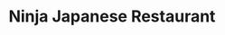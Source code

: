 ---
layout: place
title: "Ninja Japanese Restaurant"
permalink: /alabama/decatur/ninja-japanese-restaurant.html
stateAbbr: AL
stateName: Alabama
cityName: Decatur
seo:
  name: "Ninja Japanese Restaurant"
  type: Restaurant
  links: null
description: "Looking for sushi in Decatur, Alabama? Check out Ninja Japanese Restaurant for a delightful Japanese dining experience. Enjoy a variety of sushi and other di..."
place_id: ChIJcw_DK7OGYogRkBb_ThvKieg
photos:
  - name: >-
      places/ChIJcw_DK7OGYogRkBb_ThvKieg/photos/AeeoHcJjcwjieTPo18lPOsT1GM_wsDKZtDrIJPKeFNd4gLDikk3LfpC3IXOe8HBq9UvLTeaGTGAiVSUxMKYsioTyyzFt-cvZmcuLzXa1FnM9OJhfQCx-20cDk6e6cV-EMfdhUI8v3k3M2RFw_ecnykCsDAFSPb6tBi3EpHStwD6ywbJTz3OvKO9qDeZD1GoPB9s8wqt6zq7UgWakQD1Gtmo-QBHG2anklag5kELb0uPQFyGSRDzHQaHCoLCvfU7phb97gcvnXKjO7cJ9W7GN6fhBvG-loIfkMSJqIKn37iRWvjOojF-N1YIyJscnyckDOyNNGer1_yRtbc9iGX6JXWK0bwjiTzYVa1vfwq4JAkEUjgHz4pUW8qsTWbKolkYm-v8KH-m-Bc1qWW_QPGc636oJVr7fUURLbIA9h55dZbjAwM2Q2-42
    widthPx: 1920
    heightPx: 1080
    authorAttributions:
      - displayName: Laura Furnas (LauraFurnas.com)
        uri: https://maps.google.com/maps/contrib/112709150805705693364
        photoUri: >-
          https://lh3.googleusercontent.com/a-/ALV-UjU1kMuN8pO9jcb5Yo8b9Re1dphqrTarrED5Xuo9F_sbbOuHoCU_bg=s100-p-k-no-mo
    flagContentUri: >-
      https://www.google.com/local/imagery/report/?cb_client=maps_api_places.places_api&image_key=!1e10!2sCIHM0ogKEICAgIC0l467qAE&hl=en-US
    googleMapsUri: >-
      https://www.google.com/maps/place//data=!3m4!1e2!3m2!1sCIHM0ogKEICAgIC0l467qAE!2e10!4m2!3m1!1s0x886286b32bc30f73:0xe889ca1b4eff1690
  - name: >-
      places/ChIJcw_DK7OGYogRkBb_ThvKieg/photos/AeeoHcIr7CWJ1WXM7WoxrZ51jzmHXir10mv7KOU7tgMc6iu6EIq2scnanEdV8fDNogQjx6zcPVmRGIde2odg-MtZE16c1fVMD6c8s254kS9WUz37H5KbY-5FZG3KYEw3f62tJ666_vnZHcX4B52RuGlmv5dSTIq3TrrTgo16VWLZD-PvQnpTVPWAYZIQRRtqIBX4YXe0WjK3eUDQFGQtc99F7lbejzK0FZRNKHxviVKUvXgzIR_RvMifUScw1w5x7dNFW4OHXbTrwIh-dlVPDSeQtW9DWMVjCaCFXtlw2BTIFEdRzGRXC3OyYcpkoUy3yrseINam0fx-dlglQgw_hK04QUr95B-p19krKT11LknPvkDJdNd_XKvH-01gpc6sAYa-39jVTH-tkGb7qL5uiMbqj25SZcjH1vBUyWLeFCdhfN_hqg
    widthPx: 4800
    heightPx: 3599
    authorAttributions:
      - displayName: Rose King
        uri: https://maps.google.com/maps/contrib/103155646494013821642
        photoUri: >-
          https://lh3.googleusercontent.com/a-/ALV-UjWcumnXq7HRsY-JAKlulCg3y7TiJgxPL8V_XKHNI8EnzGvsrjk=s100-p-k-no-mo
    flagContentUri: >-
      https://www.google.com/local/imagery/report/?cb_client=maps_api_places.places_api&image_key=!1e10!2sCIHM0ogKEICAgIDChMXJfw&hl=en-US
    googleMapsUri: >-
      https://www.google.com/maps/place//data=!3m4!1e2!3m2!1sCIHM0ogKEICAgIDChMXJfw!2e10!4m2!3m1!1s0x886286b32bc30f73:0xe889ca1b4eff1690
  - name: >-
      places/ChIJcw_DK7OGYogRkBb_ThvKieg/photos/AeeoHcICoBx7zBImOA3-vTcGHK4QF5HrJW_0g-OWhi_zGAN0oclVrQleSrPCPE3n2442qrxK4uiNLhCtTjYNd-N7Cn1AN9zEzyNWyGViSUxmACb3dotti2nDaymMN9fYQlO4YYgw49VcjhDqSsGPFAVSyxcx2Qy26MJEjYuwkL6Y9H3Sjv72eWJtpbtHG8F9Mzg5vtf1YAxFp9h3HxW2-Y0ScrNLER-oFyV9Rzc-xZim92XI1u7su9-nhf1ly_hKPeounry_W_G35yvFn88h3GVsHC-4Wy1HaAPRi3qpfZCpWJEwPYbDZEA4s1ndPs8cpxAeIhOiNvWPFooRBoFGcxHZbSPFRg4nzPcfZSNm-W4DQgJ5hqTy_Z5kG2V-8dyN32fXFck3voY6OZP2LWveGdh2pQZ-yxOG6DV_WrjN-sc1gSQ77tWESvYT5nJvGzzBZFRP
    widthPx: 3000
    heightPx: 4000
    authorAttributions:
      - displayName: Matt Mitchell
        uri: https://maps.google.com/maps/contrib/102345178678071064676
        photoUri: >-
          https://lh3.googleusercontent.com/a/ACg8ocKh0m54mWxlHX8t2-iBqJp6zVlwo2FyaigSPOPV3qN6tsz-hA=s100-p-k-no-mo
    flagContentUri: >-
      https://www.google.com/local/imagery/report/?cb_client=maps_api_places.places_api&image_key=!1e10!2sCIABIhADycKzLghhtWfKkCcAC2mQ&hl=en-US
    googleMapsUri: >-
      https://www.google.com/maps/place//data=!3m4!1e2!3m2!1sCIABIhADycKzLghhtWfKkCcAC2mQ!2e10!4m2!3m1!1s0x886286b32bc30f73:0xe889ca1b4eff1690
  - name: >-
      places/ChIJcw_DK7OGYogRkBb_ThvKieg/photos/AeeoHcIJWaeHwnp1caVCE7xey31FJmF-5QdvfqHNk4xEmrdoheLWaAnmBGtTbvQ6haZv6NuHOcnYzc8UUZP337VGAW8unsqbFir9wyOOAKAJGjcF4RMMcgLccSz06w2IzGikKFaOsqQs3Mz_YGBj46jJbWpSgweA0lOfp5MqGdBbwC4Oan8IkoxN0ZAbDMLERAr9y0_OCTNUTFECI8CnHI9vwR6mA_sSvDhXejnILjY9oX9anB18-0yDRQ6YTtdQrwJEF8mx7NHInJmHAy2SYkx4Q6OGbnWiqBW6jIhh0VxnwaI2_GDQ2oe1nDS3ggdJ-I_GpRhaDAdRJU-0qbxRGEZwzMYnYQ09BiAnNEkUkXxeJAbZPZ1o_HNbrFBZO1oiDV3E9FAE2Q2a6PV7Dx97_HZpdMdsatikQaarsrOE4Xkfm7v8jw
    widthPx: 3072
    heightPx: 4080
    authorAttributions:
      - displayName: The_lollygag_ b0y
        uri: https://maps.google.com/maps/contrib/100044448412419873181
        photoUri: >-
          https://lh3.googleusercontent.com/a-/ALV-UjV0TTtMQA9EwuQ5CB3xFpcRtgS07n4jbX9f0e3S6jghzF7LaG7iyw=s100-p-k-no-mo
    flagContentUri: >-
      https://www.google.com/local/imagery/report/?cb_client=maps_api_places.places_api&image_key=!1e10!2sCIHM0ogKEICAgIC3zJadNw&hl=en-US
    googleMapsUri: >-
      https://www.google.com/maps/place//data=!3m4!1e2!3m2!1sCIHM0ogKEICAgIC3zJadNw!2e10!4m2!3m1!1s0x886286b32bc30f73:0xe889ca1b4eff1690
  - name: >-
      places/ChIJcw_DK7OGYogRkBb_ThvKieg/photos/AeeoHcLw6v2-8r8BoLjhdeMnz3VKJfvns7JM8Uc01x9kcJnKSP70jRkyEESV4mNMREu_Ze5giHyw1Fz2jwXPaHRZR0lDroi1clQFEpzRDOsbVuiPKIuv-waNRw6Sm_xhv04-mrCrPKeNMG6bWQYFHG3HssDK9hbZUfmLg4wU3MNKxmXgQUgWZyUWMl6QDHeaX8GnEZ3eN40VhnTkRQVZQ3p7s4Kr4PcxGnsQwXjdmOBdUhDiv9KfdJ9GtexTGTYeI6Wrhrxy4M2ROCO1VNLYfQUgcFyeioaO9P8hxAW0Yz9vAiAIHDWY7DoiWHPe_bpxCsVehId9OTRM8k9FBiofjYWwy3l2PCr0nF9iwr2ULrseiHLmBmlY0YGQ1JmP2XrgmeFMwW_Sn36CEvqJkBwJ2U0jVrq7t-_UoFAnJ05aIR1OuRVJ7zP9bJ0rxBRwsaQg24tE
    widthPx: 3024
    heightPx: 4032
    authorAttributions:
      - displayName: Mike Moore
        uri: https://maps.google.com/maps/contrib/113471942042635779362
        photoUri: >-
          https://lh3.googleusercontent.com/a-/ALV-UjV4_ERQ-HZhRT0L9CVPPjJkZfpY6CkJFlqRxz1ph-XJEcUZWx60lA=s100-p-k-no-mo
    flagContentUri: >-
      https://www.google.com/local/imagery/report/?cb_client=maps_api_places.places_api&image_key=!1e10!2sCIABIhAA3ireqT2awWegCbkAAhYK&hl=en-US
    googleMapsUri: >-
      https://www.google.com/maps/place//data=!3m4!1e2!3m2!1sCIABIhAA3ireqT2awWegCbkAAhYK!2e10!4m2!3m1!1s0x886286b32bc30f73:0xe889ca1b4eff1690
  - name: >-
      places/ChIJcw_DK7OGYogRkBb_ThvKieg/photos/AeeoHcJwKRXOAls4WaugE5AT5IQRV2hQUpbObVpjz5To3RWh8tKCV78PVz8y9cWibPiSvMtg3u9kq4nIlYHFwlto6hxq394Mr1jpphJKBNCheJrJN1zzKcBG9O7xW3JnJjYDTmdNz7E6-khFZUBeEy8N19-xIRPqc1jUCB57ktUo-7eb0CE3t6kwIoUPf9ds_tTSDghacS5uLGFpZ66V1p1dMt5FmCKZfC7VmjOeipaBHqf8CHpppaBrzRBWii7hFIzBH1CVIlXOZw7s8ILvqDmDb94kgabGMHxtXVXhysRLHD4Eku6-oUsHt3Gfeey22wMGmz12JI8SJcSpZ-PgNxiRUYvPmCKaWD-pOTuxafKpV34FEK4b9d9UXle1wh6SM7z-YlIKWMMFBjQTSGd3vmhMtGSy26-_wzKjrGa8ZmhM23pLlhMv
    widthPx: 4032
    heightPx: 3024
    authorAttributions:
      - displayName: Jay Zdonek
        uri: https://maps.google.com/maps/contrib/115529195882152515868
        photoUri: >-
          https://lh3.googleusercontent.com/a/ACg8ocI2CGvhPaogLb6D_Lw9KMU6uLaBVhL-Ng--VUWXbojqHNbDvA=s100-p-k-no-mo
    flagContentUri: >-
      https://www.google.com/local/imagery/report/?cb_client=maps_api_places.places_api&image_key=!1e10!2sCIHM0ogKEICAgICN3rjOtwE&hl=en-US
    googleMapsUri: >-
      https://www.google.com/maps/place//data=!3m4!1e2!3m2!1sCIHM0ogKEICAgICN3rjOtwE!2e10!4m2!3m1!1s0x886286b32bc30f73:0xe889ca1b4eff1690
  - name: >-
      places/ChIJcw_DK7OGYogRkBb_ThvKieg/photos/AeeoHcKI3uIzbBA-Oo_ZiSwqXOhyorEpnanzmxVYEOYEBhjJdtq2Aj1o0z-3uJUdX7aLhwtW8Q1MOiJorhutgp_674b5LbVst0dVbwwsEC_nUZyqTN14u223EhcjRx36RBLDgpUVCAFrdDVNanugKvH1hFOZ4ZzstfhclbYssad77UQNB_ktoQt4G3Ru6P0UMTHjg7GOwKQWWpFiRX22STJ8K8EH_f9y6DeNlcFJTW-U-I8W36dguJ-qrUsfdMvT14fiheeuuYCSbXUajpnHrwpQ1zhsj0eocQbtR_gMk9BG_Fh_piEj6EOV0rAwUnGRALSHqGMm-kwAjW_s72RytXlibkeK29kfeHzCYmziUn7VrVDcDu3HdKJ5nQICTt8ZG1eEyh4ftkop-RsL2t_axJKkPSHNCU0hqZ_0aqjff5ECmt01MX92
    widthPx: 4032
    heightPx: 3024
    authorAttributions:
      - displayName: Jay Zdonek
        uri: https://maps.google.com/maps/contrib/115529195882152515868
        photoUri: >-
          https://lh3.googleusercontent.com/a/ACg8ocI2CGvhPaogLb6D_Lw9KMU6uLaBVhL-Ng--VUWXbojqHNbDvA=s100-p-k-no-mo
    flagContentUri: >-
      https://www.google.com/local/imagery/report/?cb_client=maps_api_places.places_api&image_key=!1e10!2sCIHM0ogKEICAgID-lLCT4AE&hl=en-US
    googleMapsUri: >-
      https://www.google.com/maps/place//data=!3m4!1e2!3m2!1sCIHM0ogKEICAgID-lLCT4AE!2e10!4m2!3m1!1s0x886286b32bc30f73:0xe889ca1b4eff1690
  - name: >-
      places/ChIJcw_DK7OGYogRkBb_ThvKieg/photos/AeeoHcIiFKLYpRUujpzzXERKjTYwgjpbwp49_QX-y0dyS1p9ABUCZsCquZ7T1uKYUmli5Ll42U4VFH12IAZr9FrIZJNeR1ZluN7iTcQGDkbkY5U3BPF5P3M85GzLeKwBSqr8fKeFlWGQlhZZWTPPA7lJXirANlotSbX_di2w5dml7HJM22ruaJigC6sT7lV18xjE_DzIUd35Purj-zHAfsejcGJRYi8W1rpjnCooQpEHoOcct2Gqd_IT5e6HbQOh2n8HPyUvdF4mb038ysyBmHFaUXXTozGk98wzvsK6w7BxxM1iLP_hp0M1s6esEEjJYU86nWf2kBHRu3_IiibB5CaAtrDcKM9AriIJRtgtoAUeYxTWZMZ8oqj2M7eA7gPD971OtNj45xuPr7QcSvoQboVaZRG29VSS7Y-QDENZk9cuSOlLuElx
    widthPx: 3072
    heightPx: 4080
    authorAttributions:
      - displayName: Phillip Casteel
        uri: https://maps.google.com/maps/contrib/109548302963246024146
        photoUri: >-
          https://lh3.googleusercontent.com/a-/ALV-UjWbU1XN-7MRUggPh3vw4Tgs6oaSwnGe_oCUcTDgMb-WHEpK-88K2g=s100-p-k-no-mo
    flagContentUri: >-
      https://www.google.com/local/imagery/report/?cb_client=maps_api_places.places_api&image_key=!1e10!2sCIHM0ogKEICAgIDzp4DmlAE&hl=en-US
    googleMapsUri: >-
      https://www.google.com/maps/place//data=!3m4!1e2!3m2!1sCIHM0ogKEICAgIDzp4DmlAE!2e10!4m2!3m1!1s0x886286b32bc30f73:0xe889ca1b4eff1690
  - name: >-
      places/ChIJcw_DK7OGYogRkBb_ThvKieg/photos/AeeoHcKOt1SbVtgnM-f6RpraCnPHl4bAxFDU3-4H0K5nD_3VJ6BXuu-E3uw4QMXqxE9lVFUXv21OUwf_XVxrAjRCrgt2D1pGQIAE2aeaLFg9z1l2UybFLeAmMISsmGfqXo03BFzGooHi5YSVH0Wjvs3ZyIxyWerstAk7oy0Z8aoeksEkxz6NbtNx2ErqKgggjCyV_2gEqCaNNJHhKpH5TzY-Kpi0tCvCXuKj-kzG6XsZNNi0lIiPtzMC8-KflBA_sJ1S5WkDb89W0Mn_XPORmsFoFOabeVPn8kab7W__DQbRl4tMf_xdvnW3ikTdTOgcZeLBd0i7iFo655fBgMrYe-eOrgGXry7brBY4crhYsrL_cuqHOu1j36Epl34B8FVb1Qs237UZgN70MtLV0t1G9bn2tUuzLGKx3k84kModYVKrIoAjSg
    widthPx: 4032
    heightPx: 3024
    authorAttributions:
      - displayName: Jay Zdonek
        uri: https://maps.google.com/maps/contrib/115529195882152515868
        photoUri: >-
          https://lh3.googleusercontent.com/a/ACg8ocI2CGvhPaogLb6D_Lw9KMU6uLaBVhL-Ng--VUWXbojqHNbDvA=s100-p-k-no-mo
    flagContentUri: >-
      https://www.google.com/local/imagery/report/?cb_client=maps_api_places.places_api&image_key=!1e10!2sCIHM0ogKEICAgIC9tNKQBg&hl=en-US
    googleMapsUri: >-
      https://www.google.com/maps/place//data=!3m4!1e2!3m2!1sCIHM0ogKEICAgIC9tNKQBg!2e10!4m2!3m1!1s0x886286b32bc30f73:0xe889ca1b4eff1690
  - name: >-
      places/ChIJcw_DK7OGYogRkBb_ThvKieg/photos/AeeoHcJdGiCGZn7NacnBvqTbi6VDBN-my5d8apOezqvPUQIxW0nE2rZHUjNGw0m39UYtWUwF-ag60sm-UXanCy7St6NU_uO6oCus-TG39V-cNu8GhLhlFE6Xko5LlLkGUqzgaDJzs4KQ22ru3OV_dyE1SV6xFPVw7PLkICUnu-ePbAAoRxcBw_DHCiMN9KYPd50nnbVQAdfM_idZpgYwqVZew8ix9XdsGQ9GVHuXxUG3wN8AcPtMr8N9TtfW-Idz9IrcKsuXj2KJ6vTjw2Z_tUkDGJFusondsQRs4i5HZaLvZna6KWcO6X5ukOPvf2QkNv6VWXcADkMOGLE0RMLYXU-oN4s1Qn3f8qzejlZ0o3Fi7TQAvCVc0HsE11tIkxd7X2ITYUZoEn89KCF6t4diqszw_7iPZsgYrPdIqcoj6UcmU_UpqQ
    widthPx: 1440
    heightPx: 2560
    authorAttributions:
      - displayName: CHARTEASE CRITTENDON -CHAR STAR
        uri: https://maps.google.com/maps/contrib/117056726147285230665
        photoUri: >-
          https://lh3.googleusercontent.com/a-/ALV-UjWSwuYOOeFUV8TW_P3PC9ecYveegag19fZV3t-cD4BdFgWsqBpb=s100-p-k-no-mo
    flagContentUri: >-
      https://www.google.com/local/imagery/report/?cb_client=maps_api_places.places_api&image_key=!1e10!2sCIHM0ogKEICAgMCg7oGZGQ&hl=en-US
    googleMapsUri: >-
      https://www.google.com/maps/place//data=!3m4!1e2!3m2!1sCIHM0ogKEICAgMCg7oGZGQ!2e10!4m2!3m1!1s0x886286b32bc30f73:0xe889ca1b4eff1690
address: '1241 Point Mallard Pkwy #115, Decatur, AL 35601, USA'
street: '1241 Point Mallard Pkwy #115'
city: Decatur
state: AL
zip: '35601'
country: USA
neighborhood: null
latitude: '34.559932'
longitude: '-86.969841'
accessibility_options:
  wheelchairAccessibleParking: true
  wheelchairAccessibleEntrance: true
  wheelchairAccessibleRestroom: true
  wheelchairAccessibleSeating: true
business_status: OPERATIONAL
name: Ninja Japanese Restaurant
google_maps_links:
  directionsUri: >-
    https://www.google.com/maps/dir//''/data=!4m7!4m6!1m1!4e2!1m2!1m1!1s0x886286b32bc30f73:0xe889ca1b4eff1690!3e0
  placeUri: https://maps.google.com/?cid=16756146107246909072
  writeAReviewUri: >-
    https://www.google.com/maps/place//data=!4m3!3m2!1s0x886286b32bc30f73:0xe889ca1b4eff1690!12e1
  reviewsUri: >-
    https://www.google.com/maps/place//data=!4m4!3m3!1s0x886286b32bc30f73:0xe889ca1b4eff1690!9m1!1b1
  photosUri: >-
    https://www.google.com/maps/place//data=!4m3!3m2!1s0x886286b32bc30f73:0xe889ca1b4eff1690!10e5
primary_type: Japanese Restaurant
opening_hours:
  regular: null
  current: null
secondary_opening_hours:
  regular:
    weekdayDescriptions: null
    type: null
  current:
    weekdayDescriptions: null
    type: null
phone: null
price_level: null
price_range: null
rating: null
rating_count: 0
website: null
reviews: null
parking_options: null
payment_options: null
allow_dogs: null
curbside_pickup: null
delivery: null
dine_in: null
good_for_children: null
good_for_groups: null
good_for_sports: null
live_music: null
menu_for_children: null
outdoor_seating: null
reservable: null
restroom: null
serves_beer: null
serves_breakfast: null
serves_brunch: null
serves_cocktails: null
serves_coffee: null
serves_dinner: null
serves_dessert: null
serves_lunch: null
serves_vegetarian_food: null
serves_wine: null
takeout: null
summary: null

---